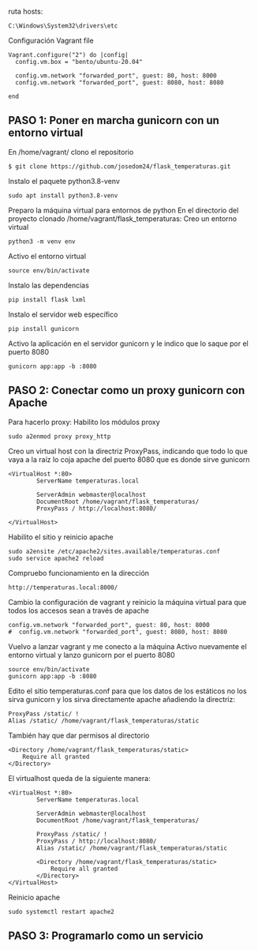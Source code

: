 ruta hosts:
```
C:\Windows\System32\drivers\etc
```
Configuración Vagrant file
```
Vagrant.configure("2") do |config|
  config.vm.box = "bento/ubuntu-20.04"

  config.vm.network "forwarded_port", guest: 80, host: 8000
  config.vm.network "forwarded_port", guest: 8080, host: 8080
  
end
```
## PASO 1: Poner en marcha gunicorn con un entorno virtual
En /home/vagrant/ clono el repositorio
```
$ git clone https://github.com/josedom24/flask_temperaturas.git
```
Instalo el paquete python3.8-venv
```
sudo apt install python3.8-venv
```
Preparo la máquina virtual para entornos de python
En el directorio del proyecto clonado /home/vagrant/flask_temperaturas:
Creo un entorno virtual
```
python3 -m venv env
```
Activo el entorno virtual
```
source env/bin/activate
```
Instalo las dependencias
```
pip install flask lxml
```
Instalo el servidor web específico
```
pip install gunicorn
```
Activo la aplicación en el servidor gunicorn y le indico que lo saque por el puerto 8080
```
gunicorn app:app -b :8080
```
## PASO 2: Conectar como un proxy gunicorn con Apache
Para hacerlo proxy:
Habilito los módulos proxy
```
sudo a2enmod proxy proxy_http
```
Creo un virtual host con la directriz ProxyPass, indicando que todo lo que vaya a la raíz lo coja apache del puerto 8080 que es donde sirve gunicorn
```
<VirtualHost *:80>
        ServerName temperaturas.local

        ServerAdmin webmaster@localhost
        DocumentRoot /home/vagrant/flask_temperaturas/
        ProxyPass / http://localhost:8080/

</VirtualHost>
```
Habilito el sitio y reinicio apache
```
sudo a2ensite /etc/apache2/sites.available/temperaturas.conf
sudo service apache2 reload
```
Compruebo funcionamiento en la dirección
```
http://temperaturas.local:8000/
```
Cambio la configuración de vagrant y reinicio la máquina virtual para que todos los accesos sean a través de apache
  ```
  config.vm.network "forwarded_port", guest: 80, host: 8000
  #  config.vm.network "forwarded_port", guest: 8080, host: 8080
```
Vuelvo a lanzar vagrant y me conecto a la máquina
Activo nuevamente el entorno virtual y lanzo gunicorn por el puerto 8080
```
source env/bin/activate
gunicorn app:app -b :8080
```
Edito el sitio temperaturas.conf para que los datos de los estáticos no los sirva gunicorn y los sirva directamente apache añadiendo la directriz:
```
ProxyPass /static/ !
Alias /static/ /home/vagrant/flask_temperaturas/static
```
También hay que dar permisos al directorio
```
<Directory /home/vagrant/flask_temperaturas/static>
    Require all granted
</Directory>
```
El virtualhost queda de la siguiente manera:
```
<VirtualHost *:80>
        ServerName temperaturas.local

        ServerAdmin webmaster@localhost
        DocumentRoot /home/vagrant/flask_temperaturas/
        
        ProxyPass /static/ !
        ProxyPass / http://localhost:8080/
        Alias /static/ /home/vagrant/flask_temperaturas/static

        <Directory /home/vagrant/flask_temperaturas/static>
            Require all granted
        </Directory>
</VirtualHost>
```
Reinicio apache
```
sudo systemctl restart apache2
```
## PASO 3: Programarlo como un servicio
